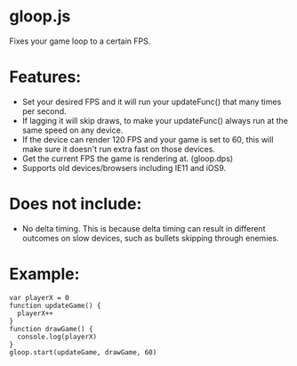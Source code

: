 # gloop.js
Fixes your game loop to a certain FPS.

# Features:
- Set your desired FPS and it will run your updateFunc() that many times per second.
- If lagging it will skip draws, to make your updateFunc() always run at the same speed on any device.
- If the device can render 120 FPS and your game is set to 60, this will make sure it doesn't run extra fast on those devices.
- Get the current FPS the game is rendering at. (gloop.dps)
- Supports old devices/browsers including IE11 and iOS9.
# Does not include:
- No delta timing. This is because delta timing can result in different outcomes on slow devices, such as bullets skipping through enemies.

# Example:
```
var playerX = 0
function updateGame() {
  playerX++
}
function drawGame() {
  console.log(playerX)
}
gloop.start(updateGame, drawGame, 60)
```
